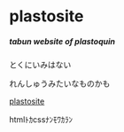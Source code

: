 # plastosite

##### tabun website of plastoquin

とくにいみはない

れんしゅうみたいなものかも

[plastosite](https://plastoquin.github.io/plastosite/)

htmlﾄｶcssﾅﾝﾓﾜｶﾗﾝ
